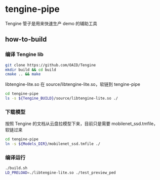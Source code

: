 # tengine-pipe
Tengine 管子是用来快速生产 demo 的辅助工具

## how-to-build

### 编译 Tengine lib

```bash
git clone https://github.com/OAID/Tengine
mkdir build && cd build
cmake .. && make
```

libtengine-lite.so 在 source/libtengine-lite.so，软链到 tengine-pipe

```bash
cd tengine-pipe
ls -s ${Tengine_BUILD}/source/libtengine-lite.so ./
```

### 下载模型

按照 Tengine 的文档从云盘拉模型下来，目前只是需要 mobilenet_ssd.tmfile，软链过来

```bash
cd tengine-pipe
ln -s ${Models_DIR}/mobilenet_ssd.tmfile ./
```

### 编译运行

```bash
./build.sh
LD_PRELOAD=./libtengine-lite.so ./test_preview_ped
```